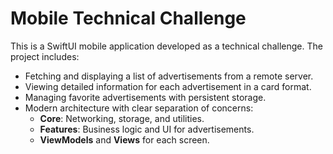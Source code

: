 # Mobile Technical Challenge

This is a SwiftUI mobile application developed as a technical challenge. The project includes:

- Fetching and displaying a list of advertisements from a remote server.
- Viewing detailed information for each advertisement in a card format.
- Managing favorite advertisements with persistent storage.
- Modern architecture with clear separation of concerns:
  - **Core**: Networking, storage, and utilities.
  - **Features**: Business logic and UI for advertisements.
  - **ViewModels** and **Views** for each screen.